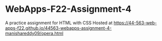 # WebApps-F22-Assignment-4
A practice assignment for HTML with CSS
Hosted at  https://44-563-web-apps-f22.github.io/44563-webapps-assignment-4-manishareddy09/opera.html
